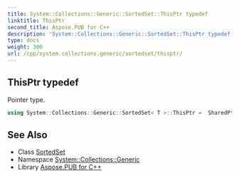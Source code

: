 ```yaml
---
title: System::Collections::Generic::SortedSet::ThisPtr typedef
linktitle: ThisPtr
second_title: Aspose.PUB for C++
description: 'System::Collections::Generic::SortedSet::ThisPtr typedef. Pointer type in C++.'
type: docs
weight: 300
url: /cpp/system.collections.generic/sortedset/thisptr/
---
```

## ThisPtr typedef


Pointer type.

```cpp
using System::Collections::Generic::SortedSet< T >::ThisPtr =  SharedPtr<ThisType>
```

## See Also

* Class [SortedSet](../)
* Namespace [System::Collections::Generic](../../)
* Library [Aspose.PUB for C++](../../../)
